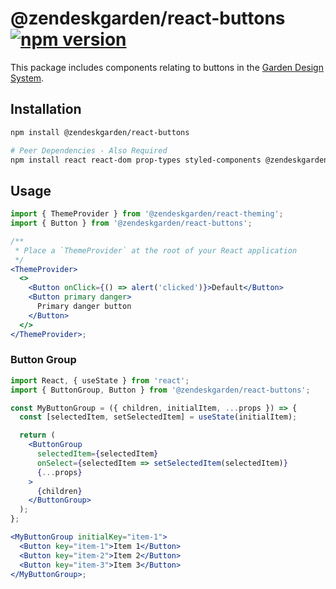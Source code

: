 # @zendeskgarden/react-buttons [![npm version][npm version badge]][npm version link]

[npm version badge]: https://flat.badgen.net/npm/v/@zendeskgarden/react-buttons
[npm version link]: https://www.npmjs.com/package/@zendeskgarden/react-buttons

This package includes components relating to buttons in the
[Garden Design System](https://zendeskgarden.github.io/).

## Installation

```sh
npm install @zendeskgarden/react-buttons

# Peer Dependencies - Also Required
npm install react react-dom prop-types styled-components @zendeskgarden/react-theming
```

## Usage

```jsx static
import { ThemeProvider } from '@zendeskgarden/react-theming';
import { Button } from '@zendeskgarden/react-buttons';

/**
 * Place a `ThemeProvider` at the root of your React application
 */
<ThemeProvider>
  <>
    <Button onClick={() => alert('clicked')}>Default</Button>
    <Button primary danger>
      Primary danger button
    </Button>
  </>
</ThemeProvider>;
```

### Button Group

```jsx static
import React, { useState } from 'react';
import { ButtonGroup, Button } from '@zendeskgarden/react-buttons';

const MyButtonGroup = ({ children, initialItem, ...props }) => {
  const [selectedItem, setSelectedItem] = useState(initialItem);

  return (
    <ButtonGroup
      selectedItem={selectedItem}
      onSelect={selectedItem => setSelectedItem(selectedItem)}
      {...props}
    >
      {children}
    </ButtonGroup>
  );
};

<MyButtonGroup initialKey="item-1">
  <Button key="item-1">Item 1</Button>
  <Button key="item-2">Item 2</Button>
  <Button key="item-3">Item 3</Button>
</MyButtonGroup>;
```
